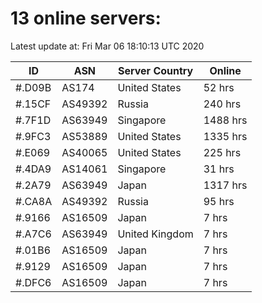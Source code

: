 # 13 online servers:

Latest update at: Fri Mar 06 18:10:13 UTC 2020

| ID | ASN | Server Country | Online |
| -- | --- | -------------- | ------ |
| #.D09B | AS174 | United States | 52 hrs |
| #.15CF | AS49392 | Russia | 240 hrs |
| #.7F1D | AS63949 | Singapore | 1488 hrs |
| #.9FC3 | AS53889 | United States | 1335 hrs |
| #.E069 | AS40065 | United States | 225 hrs |
| #.4DA9 | AS14061 | Singapore | 31 hrs |
| #.2A79 | AS63949 | Japan | 1317 hrs |
| #.CA8A | AS49392 | Russia | 95 hrs |
| #.9166 | AS16509 | Japan | 7 hrs |
| #.A7C6 | AS63949 | United Kingdom | 7 hrs |
| #.01B6 | AS16509 | Japan | 7 hrs |
| #.9129 | AS16509 | Japan | 7 hrs |
| #.DFC6 | AS16509 | Japan | 7 hrs |


